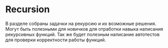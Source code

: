 # Recursion
В разделе собраны задачки на рекурсию и их возможные решения. Могут быть полезными для новичков для отработки навыка написания рекурсивных функций. Так же будет полезным написание автотестов для проверки корректности работы функций.
